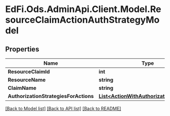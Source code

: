 # EdFi.Ods.AdminApi.Client.Model.ResourceClaimActionAuthStrategyModel

## Properties

Name | Type | Description | Notes
------------ | ------------- | ------------- | -------------
**ResourceClaimId** | **int** |  | [optional] 
**ResourceName** | **string** |  | [optional] 
**ClaimName** | **string** |  | [optional] 
**AuthorizationStrategiesForActions** | [**List&lt;ActionWithAuthorizationStrategy&gt;**](ActionWithAuthorizationStrategy.md) |  | [optional] 

[[Back to Model list]](../../README.md#documentation-for-models) [[Back to API list]](../../README.md#documentation-for-api-endpoints) [[Back to README]](../../README.md)

